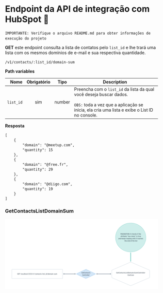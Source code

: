 # Endpoint da API de integração com HubSpot 🚀


``
IMPORTANTE: Verifique o arquivo README.md para obter informações de execução do projeto
``

**GET**  este endpoint consulta a lista de contatos pelo `list_id` e lhe trará uma lista com os mesmos domínios de e-mail e sua respectiva quantidade.

```
/v1/contacts/:list_id/domain-sum
```

**Path variables**

|          Nome | Obrigatório |  Tipo   | Description                                                                                                                                                           |
| -------------:|:--------:|:-------:| --------------------------------------------------------------------------------------------------------------------------------------------------------------------- |
|     `list_id` | sim | number  | Preencha com o `list_id` da lista da qual você deseja buscar dados. <br/><br/> ``OBS:`` toda a vez que a aplicação se inicia, ela cria uma lista e exibe o List ID no console.                                                            | 

**Resposta**

```
[
    {
        "domain": "@meetup.com",
        "quantity": 15
    },
    {
        "domain": "@free.fr",
        "quantity": 29
    },
    {
        "domain": "@diigo.com",
        "quantity": 19
    }
]
```
### GetContactsListDomainSum
![GetContactsListDomainSum](.github/media/getdomains.png)

